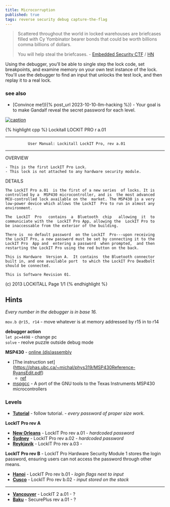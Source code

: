 ```yaml
---
title: Microcorruption
published: true
tags: reverse security debug capture-the-flag
---
```

> Scattered throughout the world in locked warehouses are briefcases filled with Cy Yombinator bearer bonds that could be worth billions comma billions of dollars. 
>  
> You will help steal the briefcases. -  [Embedded Security CTF](https://microcorruption.com/login) / [HN](https://news.ycombinator.com/item?id=11796620)

Using the debugger, you'll be able to single step the lock code, set breakpoints, and examine memory on your own test instance of the lock. You'll use the debugger to find an input that unlocks the test lock, and then replay it to a real lock.

### see also
- [Convince me!]({% post_url 2023-10-10-llm-hacking %}) - Your goal is to make Gandalf reveal the secret password for each level.

[![caption](https://hackaday.com/wp-content/uploads/2014/01/ctf.png?w=800)](https://hackaday.com/2014/01/18/microcorruption-embedded-ctf/)

{% highlight cpp %}
Lockitall                                            LOCKIT PRO r a.01
______________________________________________________________________

              User Manual: Lockitall LockIT Pro, rev a.01              
______________________________________________________________________


OVERVIEW

    - This is the first LockIT Pro Lock.
    - This lock is not attached to any hardware security module.


DETAILS

    The LockIT Pro a.01  is the first of a new series  of locks. It is
    controlled by a  MSP430 microcontroller, and is  the most advanced
    MCU-controlled lock available on the  market. The MSP430 is a very
    low-power device which allows the LockIT  Pro to run in almost any
    environment.

    The  LockIT  Pro   contains  a  Bluetooth  chip   allowing  it  to
    communiciate with the  LockIT Pro App, allowing the  LockIT Pro to
    be inaccessable from the exterior of the building.

    There is  no default password  on the LockIT  Pro---upon receiving
    the LockIT Pro, a new password must be set by connecting it to the
    LockIT Pro  App and  entering a password  when prompted,  and then
    restarting the LockIT Pro using the red button on the back.
    
    This is Hardware  Version A.  It contains  the Bluetooth connector
    built in, and one available port  to which the LockIT Pro Deadbolt
    should be connected.

    This is Software Revision 01.

    


(c) 2013 LOCKITALL                                            Page 1/1
{% endhighlight %}

## Hints
_Every number in the debugger is in base 16._

`mov.b @r15, r14` - move whatever is at memory addressed by r15 in to r14

**debugger action**  
`let pc=4498` - change pc  
`solve` - reolve puzzle outside debug mode  

**MSP430** - [online (dis)assembly](https://microcorruption.com/assembler)
- [The instruction set] (https://phas.ubc.ca/~michal/phys319/MSP430Reference-RyansEdit.pdf)
	- [ref](http://mspgcc.sourceforge.net/manual/x223.html)
- [mspgcc](http://mspgcc.sourceforge.net/manual/book1.html) - A port of the GNU tools to the Texas Instruments MSP430 microcontrollers

    
### Levels
- [**Tutorial**](https://microcorruption.com/debugger/Tutorial) - follow tutorial. - _every password of proper size work._

**LockIT Pro rev A**  
- [**New Orleans**](https://microcorruption.com/debugger/New%20Orleans) - LockIT Pro rev a.01 - _hardcoded password_
- [**Sydney**](https://microcorruption.com/debugger/Sydney) - LockIT Pro  rev a.02 - _hardcoded password_
- [**Reykjavik**](https://microcorruption.com/debugger/Reykjavik) - LockIT Pro rev a.03 - 

**LockIT Pro rev B** - LockIT Pro Hardware  Security Module 1 stores  the login password, ensuring users  can not access  the password through  other means.
- [**Hanoi**](https://microcorruption.com/debugger/Hanoi) - LockIT Pro rev b.01 - _login flags next to input_
- [**Cusco**](https://microcorruption.com/debugger/Cusco) - LockIT Pro rev b.02 - _input stored on the stack_

- --
- [**Vancouver**](https://microcorruption.com/map) - LockIT 2 a.01 -  ?
- [**Baku**](https://microcorruption.com/debugger/Baku) - SecurePlus rev a.01 - ?